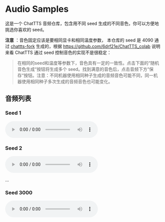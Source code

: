 # Audio Samples

这是一个 ChatTTS 音频仓库，包含用不同 seed 生成的不同音色，你可以方便地挑选你喜欢的 seed。

**注意** ：音色固定应该是要相同显卡和相同温度参数， 本仓库的 seed 是 4090 通过 [chattts-fork](https://github.com/yihong0618/ChatTTS) 生成的，根据 https://github.com/6drf21e/ChatTTS_colab 说明来看 ChatTTS 通过 seed 控制音色的实现不是很稳定：
> 在相同的seed和温度等参数下，音色具有一定的一致性。点击下面的“随机音色生成“按钮将生成多个 seed。找到满意的音色后，点击音频下方“保存“按钮。注意：不同机器使用相同种子生成的音频音色可能不同，同一机器使用相同种子多次生成的音频音色也可能变化。

## 音频列表

### Seed 1
<audio controls>
  <source src="audio/seed-1.wav" type="audio/wav">
  Your browser does not support the audio element.
</audio>

### Seed 2
<audio controls>
  <source src="audio/seed-2.wav" type="audio/wav">
  Your browser does not support the audio element.
</audio>

...

### Seed 3000
<audio controls>
  <source src="audio/seed-3000.wav" type="audio/wav">
  Your browser does not support the audio element.
</audio>
